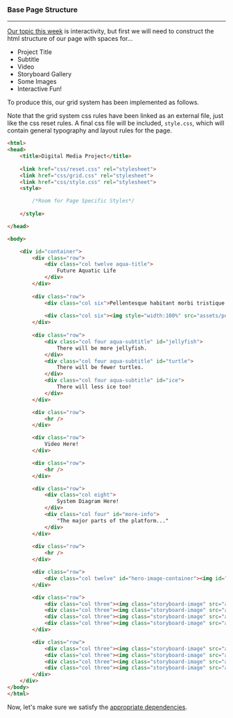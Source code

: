 ### Base Page Structure

---

[Our topic this week](readme.md) is interactivity, but first we will need to construct the html structure of our page with spaces for...

- Project Title
- Subtitle
- Video
- Storyboard Gallery
- Some Images
- Interactive Fun!

To produce this, our grid system has been implemented as follows.

Note that the grid system css rules have been linked as an external file, just like the css reset rules. A final css file will be included, `style.css`, which will contain general typography and layout rules for the page.

```html
<html>
<head>
	<title>Digital Media Project</title>
	
	<link href="css/reset.css" rel="stylesheet">
	<link href="css/grid.css" rel="stylesheet">
	<link href="css/style.css" rel="stylesheet">
	<style>

		/*Room for Page Specific Styles*/
		
	</style>

</head>

<body>

	<div id="container"> 
		<div class="row">
			<div class="col twelve aqua-title"> 
				Future Aquatic Life
			</div>
		</div>
		
		<div class="row">
			<div class="col six">Pellentesque habitant morbi tristique senectus et netus et malesuada fames ac turpis egestas. Phasellus et risus sed urna elementum dictum. Vestibulum finibus augue gravida, vulputate felis ut, varius tellus. Curabitur finibus tellus vel velit iaculis, at accumsan ligula sollicitudin. Sed luctus dignissim dui sed gravida. Donec iaculis ut ante sit amet aliquam. Etiam rhoncus lacinia felis ut cursus. Ut aliquet, libero porta pharetra rhoncus, velit nibh rutrum justo, ac aliquam libero nibh at libero. Phasellus ullamcorper elit ut felis aliquam, vitae ultrices nunc vehicula. Sed pretium dolor vel aliquet viverra. Lorem ipsum dolor sit amet, consectetur adipiscing elit. In quis tempor diam, eget rhoncus leo. Sed tincidunt, purus in tincidunt sodales, sapien tellus consectetur dolor, sed dignissim dui dolor in sem.</div>
			
			<div class="col six"><img style="width:100%" src="assets/pufferfish.jpg" /></div>
		</div>
		
		<div class="row">
			<div class="col four aqua-subtitle" id="jellyfish"> 
				There will be more jellyfish. 
			</div>
			<div class="col four aqua-subtitle" id="turtle"> 
				There will be fewer turtles.
			</div>
			<div class="col four aqua-subtitle" id="ice"> 
				There will less ice too!
			</div>
		</div>

		<div class="row">
			<hr />
		</div>

		<div class="row">
			Video Here!
		</div>

		<div class="row">
			<hr />
		</div>

		<div class="row">
			<div class="col eight">
				System Diagram Here!
			</div>
			<div class="col four" id="more-info">
				"The major parts of the platform..."
			</div>
		</div>
		
		<div class="row">
			<hr />
		</div>

		<div class="row">
			<div class="col twelve" id="hero-image-container"><img id="hero-image" src="assets/sb/1.png"/></div>
		</div>

		<div class="row">
			<div class="col three"><img class="storyboard-image" src="assets/sb/1.png"/></div>
			<div class="col three"><img class="storyboard-image" src="assets/sb/2.png"/></div>
			<div class="col three"><img class="storyboard-image" src="assets/sb/3.png"/></div>
			<div class="col three"><img class="storyboard-image" src="assets/sb/4.png"/></div>
		</div>

		<div class="row">
			<div class="col three"><img class="storyboard-image" src="assets/sb/5.png"/></div>
			<div class="col three"><img class="storyboard-image" src="assets/sb/6.png"/></div>
			<div class="col three"><img class="storyboard-image" src="assets/sb/7.png"/></div>
			<div class="col three"><img class="storyboard-image" src="assets/sb/8.png"/></div>
		</div>
	</div>
</body>
</html>
  ```

Now, let's make sure we satisfy the [appropriate dependencies](includes.md).
